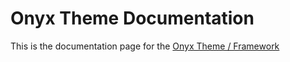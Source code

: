 # Onyx Theme Documentation

This is the documentation page for the [Onyx Theme / Framework](https://github.com/andremacola/onyx-theme-)
